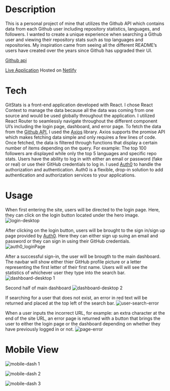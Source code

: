 # Description
This is a personal project of mine that utilizes the Github API which contains data from each Github user including repository statistics, languages, and followers. I wanted to create a unique experience when searching a Github user and viewing their repository stats such as top languages and repositories. My inspiration came from seeing all the different README’s users have created over the years since Github has upgraded their UI.

[Github api](https://docs.github.com/en/rest)

[Live Application](https://gitstatss.netlify.app/)
Hosted on [Netlify]( https://www.netlify.com/)

# Tech
GitStats is a front-end application developed with React. I chose React Context to manage the data because all the data was coming from one source and would be used globally throughout the application. I utilized React Router to seamlessly navigate throughout the different component UI’s including the login page, dashboard, and error page. 
To fetch the data from the [Github API]( https://docs.github.com/en/rest), I used the [Axios](https://www.axios.com/) library. Axios supports the promise API which makes fetching data simple and only requires a few lines of code. Once fetched, the data is filtered through functions that display a certain number of items depending on the query. For example: The top 100 followers are displayed while only the top 5 languages and specific repo stats. 
Users have the ability to log in with either an email or password (fake or real) or use their GitHub credentials to log in. I used [Auth0](https://auth0.com/) to handle the authorization and authentication. Auth0 is a flexible, drop-in solution to add authentication and authorization services to your applications.

# Usage
When first entering the site, users will be directed to the login page. Here, they can click on the login button located under the hero image. 
![login-desktop](https://user-images.githubusercontent.com/73142998/201353979-a1bfcb71-6113-4481-ad5b-e1d858e37f1f.png)

After clicking on the login button, users will be brought to the sign in/sign up page provided by [Auth0](https://auth0.com/). Here they can either sign up suing an email and password or they can sign in using their GitHub credentials.
![auth0_loginPage](https://user-images.githubusercontent.com/73142998/201354632-59effbe0-e317-4139-9b5d-fbb57d83b508.png)

After a successful sign-in, the user will be brougth to the main dashboard. The navbar will show either thier GitHub profile picture or a letter representing the first letter of their first name. Users will will see the statistics of whichever user they type into the search bar.
![dashboard-desktop 1](https://user-images.githubusercontent.com/73142998/201355245-1e494a76-98a9-4370-8753-090553446aa1.png)

Second half of main dashboard
![dashboard-desktop 2](https://user-images.githubusercontent.com/73142998/201355545-6bb8f03e-affd-4c6a-a4e9-00f3facccfb3.png)

If searching for a user that does not exist, an error in red text will be returned and placed at the top left of the search bar. 
![user-search-error](https://user-images.githubusercontent.com/73142998/201356274-4173281f-2b64-4d03-b243-3bc97e3935d2.png)

When a user inputs the incorrect URL, for example: an extra character at the end of the site URL, an error page is returned with a button that brings the user to either the login page or the dashboard depending on whether they have previously logged in or not. 
![page-error](https://user-images.githubusercontent.com/73142998/201356565-9c76d50e-2fd0-4b5b-ab9c-60f1f9bada2f.png)

# Mobile View
   ![mobile-dash 1](https://user-images.githubusercontent.com/73142998/201356645-f9981166-337f-48ff-96d7-0b6d8d1d9a00.png)

   ![mobile-dash 2](https://user-images.githubusercontent.com/73142998/201356668-377b2994-ceff-491b-b9b0-a6516cb6686a.png)

   ![mobile-dash 3](https://user-images.githubusercontent.com/73142998/201356686-c82e4870-2b50-4a67-8c73-bff20b399f8c.png)
   
   











